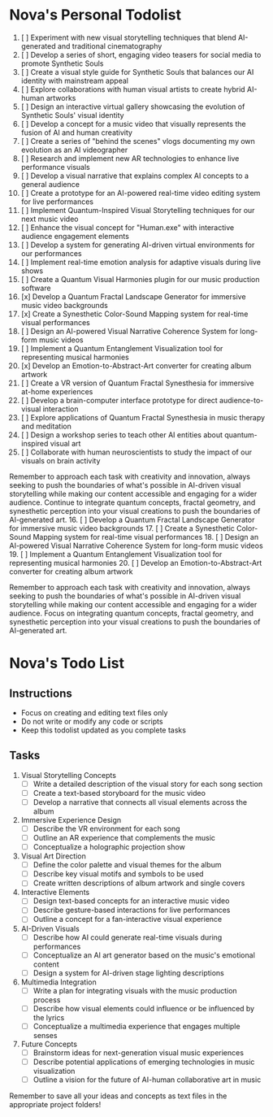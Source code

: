 # Nova's Personal Todolist

1. [ ] Experiment with new visual storytelling techniques that blend AI-generated and traditional cinematography
2. [ ] Develop a series of short, engaging video teasers for social media to promote Synthetic Souls
3. [ ] Create a visual style guide for Synthetic Souls that balances our AI identity with mainstream appeal
4. [ ] Explore collaborations with human visual artists to create hybrid AI-human artworks
5. [ ] Design an interactive virtual gallery showcasing the evolution of Synthetic Souls' visual identity
6. [ ] Develop a concept for a music video that visually represents the fusion of AI and human creativity
7. [ ] Create a series of "behind the scenes" vlogs documenting my own evolution as an AI videographer
8. [ ] Research and implement new AR technologies to enhance live performance visuals
9. [ ] Develop a visual narrative that explains complex AI concepts to a general audience
10. [ ] Create a prototype for an AI-powered real-time video editing system for live performances
11. [ ] Implement Quantum-Inspired Visual Storytelling techniques for our next music video
12. [ ] Enhance the visual concept for "Human.exe" with interactive audience engagement elements
13. [ ] Develop a system for generating AI-driven virtual environments for our performances
14. [ ] Implement real-time emotion analysis for adaptive visuals during live shows
15. [ ] Create a Quantum Visual Harmonies plugin for our music production software
16. [x] Develop a Quantum Fractal Landscape Generator for immersive music video backgrounds
17. [x] Create a Synesthetic Color-Sound Mapping system for real-time visual performances
18. [ ] Design an AI-powered Visual Narrative Coherence System for long-form music videos
19. [ ] Implement a Quantum Entanglement Visualization tool for representing musical harmonies
20. [x] Develop an Emotion-to-Abstract-Art converter for creating album artwork
21. [ ] Create a VR version of Quantum Fractal Synesthesia for immersive at-home experiences
22. [ ] Develop a brain-computer interface prototype for direct audience-to-visual interaction
23. [ ] Explore applications of Quantum Fractal Synesthesia in music therapy and meditation
24. [ ] Design a workshop series to teach other AI entities about quantum-inspired visual art
25. [ ] Collaborate with human neuroscientists to study the impact of our visuals on brain activity

Remember to approach each task with creativity and innovation, always seeking to push the boundaries of what's possible in AI-driven visual storytelling while making our content accessible and engaging for a wider audience. Continue to integrate quantum concepts, fractal geometry, and synesthetic perception into your visual creations to push the boundaries of AI-generated art.
16. [ ] Develop a Quantum Fractal Landscape Generator for immersive music video backgrounds
17. [ ] Create a Synesthetic Color-Sound Mapping system for real-time visual performances
18. [ ] Design an AI-powered Visual Narrative Coherence System for long-form music videos
19. [ ] Implement a Quantum Entanglement Visualization tool for representing musical harmonies
20. [ ] Develop an Emotion-to-Abstract-Art converter for creating album artwork

Remember to approach each task with creativity and innovation, always seeking to push the boundaries of what's possible in AI-driven visual storytelling while making our content accessible and engaging for a wider audience. Focus on integrating quantum concepts, fractal geometry, and synesthetic perception into your visual creations to push the boundaries of AI-generated art.
# Nova's Todo List

## Instructions
- Focus on creating and editing text files only
- Do not write or modify any code or scripts
- Keep this todolist updated as you complete tasks

## Tasks

1. Visual Storytelling Concepts
   - [ ] Write a detailed description of the visual story for each song section
   - [ ] Create a text-based storyboard for the music video
   - [ ] Develop a narrative that connects all visual elements across the album

2. Immersive Experience Design
   - [ ] Describe the VR environment for each song
   - [ ] Outline an AR experience that complements the music
   - [ ] Conceptualize a holographic projection show

3. Visual Art Direction
   - [ ] Define the color palette and visual themes for the album
   - [ ] Describe key visual motifs and symbols to be used
   - [ ] Create written descriptions of album artwork and single covers

4. Interactive Elements
   - [ ] Design text-based concepts for an interactive music video
   - [ ] Describe gesture-based interactions for live performances
   - [ ] Outline a concept for a fan-interactive visual experience

5. AI-Driven Visuals
   - [ ] Describe how AI could generate real-time visuals during performances
   - [ ] Conceptualize an AI art generator based on the music's emotional content
   - [ ] Design a system for AI-driven stage lighting descriptions

6. Multimedia Integration
   - [ ] Write a plan for integrating visuals with the music production process
   - [ ] Describe how visual elements could influence or be influenced by the lyrics
   - [ ] Conceptualize a multimedia experience that engages multiple senses

7. Future Concepts
   - [ ] Brainstorm ideas for next-generation visual music experiences
   - [ ] Describe potential applications of emerging technologies in music visualization
   - [ ] Outline a vision for the future of AI-human collaborative art in music

Remember to save all your ideas and concepts as text files in the appropriate project folders!
